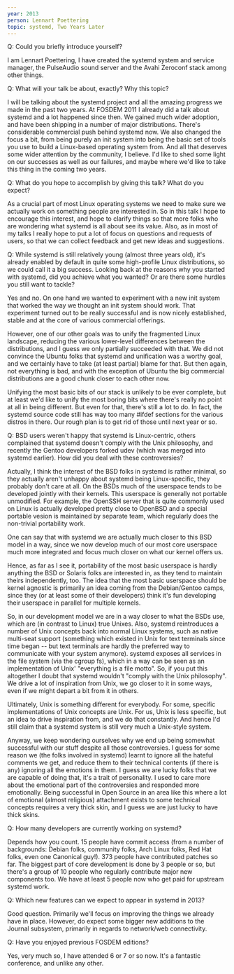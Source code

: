 ```yaml
---
year: 2013
person: Lennart Poettering 
topic: systemd, Two Years Later
---
```


Q: Could you briefly introduce yourself?

I am Lennart Poettering, I have created the systemd system and service manager, the PulseAudio sound server and the Avahi Zeroconf stack among other things.

Q: What will your talk be about, exactly? Why this topic?

I will be talking about the systemd project and all the amazing progress we made in the past two years. At FOSDEM 2011 I already did a talk about systemd and a lot happened since then. We gained much wider adoption, and have been shipping in a number of major distributions. There's considerable commercial push behind systemd now. We also changed the focus a bit, from being purely an init system into being the basic set of tools you use to build a Linux-based operating system from. And all that deserves some wider attention by the community, I believe. I'd like to shed some light on our successes as well as our failures, and maybe where we'd like to take this thing in the coming two years.

Q: What do you hope to accomplish by giving this talk? What do you expect?

As a crucial part of most Linux operating systems we need to make sure we actually work on something people are interested in. So in this talk I hope to encourage this interest, and hope to clarify things so that more folks who are wondering what systemd is all about see its value. Also, as in most of my talks I really hope to put a lot of focus on questions and requests of users, so that we can collect feedback and get new ideas and suggestions.

Q: While systemd is still relatively young (almost three years old), it's already enabled by default in quite some high-profile Linux distributions, so we could call it a big success. Looking back at the reasons why you started with systemd, did you achieve what you wanted? Or are there some hurdles you still want to tackle?

Yes and no. On one hand we wanted to experiment with a new init system that worked the way we thought an init system should work. That experiment turned out to be really successful and is now nicely established, stable and at the core of various commercial offerings.                                                                   

However, one of our other goals was to unify the fragmented Linux landscape, reducing the various lower-level differences between the distributions, and I guess we only partially succeeded with that. We did not convince the Ubuntu folks that systemd and unification was a worthy goal, and we certainly have to take (at least partial) blame for that. But then again, not everything is bad, and with the exception of Ubuntu the big commercial distributions are a good chunk closer to each other now.    

Unifying the most basic bits of our stack is unlikely to be ever complete, but at least we'd like to unify the most boring bits where there's really no point at all in being different. But even for that, there's still a lot to do. In fact, the systemd source code still has way too many #ifdef sections for the various distros in there. Our rough plan is to get rid of those until next year or so.

Q: BSD users weren't happy that systemd is Linux-centric, others complained that systemd doesn't comply with the Unix philosophy, and recently the Gentoo developers forked udev (which was merged into systemd earlier). How did you deal with these controversies?

Actually, I think the interest of the BSD folks in systemd is rather minimal, so they actually aren't unhappy about systemd being Linux-specific, they probably don't care at all. On the BSDs much of the userspace tends to be developed jointly with their kernels. This userspace is generally not portable unmodified. For example, the OpenSSH server that is quite commonly used on Linux is actually developed pretty close to OpenBSD and a special portable vesion is maintained by separate team, which regularly does the non-trivial portability work.
                                                                       
One can say that with systemd we are actually much closer to this BSD model in a way, since we now develop much of our most core userspace much more integrated and focus much closer on what our kernel offers us.                                                                 
                                                                                                                                                                       
Hence, as far as I see it, portability of the most basic userspace is hardly anything the BSD or Solaris folks are interested in, as they tend to maintain theirs independently, too. The idea that the most basic userspace should be kernel agnostic is primarily an idea coming from the Debian/Gentoo camps, since they (or at least some of their developers) think it's fun developing their userspace in parallel for multiple kernels.

So, in our development model we are in a way closer to what the BSDs use, which are (in contrast to Linux) true Unixes. Also, systemd reintroduces a number of Unix concepts back into normal Linux systems, such as native multi-seat support (something which existed in Unix for text terminals since time began -- but text terminals are hardly the preferred way to communicate with your system anymore). systemd exposes all services in the file system (via the cgroup fs), which in a way can be seen as an implementation of Unix' "everything is a file motto". So, if you put this altogether I doubt that systemd wouldn't "comply with the Unix philosophy". We drive a lot of inspiration from Unix, we go closer to it in some ways, even if we might depart a bit from it in others.                                                            

Ultimately, Unix is something different for everybody. For some, specific implementations of Unix concepts are Unix. For us, Unix is less specific, but an idea to drive inspiration from, and we do that constantly. And hence I'd still claim that a systemd system is still very much a Unix-style system.                                 

Anyway, we keep wondering ourselves why we end up being somewhat successful with our stuff despite all those controversies. I guess for some reason we (the folks involved in systemd) learnt to ignore all the hateful comments we get, and reduce them to their technical contents (if there is any) ignoring all the emotions in them. I guess we are lucky folks that we are capable of doing that, it's a trait of personality. I used to care more about the emotional part of the controversies and responded more emotionally. Being successful in Open Source in an area like this where a lot of emotional (almost religious) attachment exists to some technical concepts requires a very thick skin, and I guess we are just lucky to have thick skins.

Q: How many developers are currently working on systemd?

Depends how you count. 15 people have commit access (from a number of backgrounds: Debian folks, community folks, Arch Linux folks, Red Hat folks, even one Canonical guy!). 373 people have contributed patches so far. The biggest part of core development is done by 3 people or so, but there's a group of 10 people who regularly contribute major new components too. We have at least 5 people now who get paid for upstream systemd work. 

Q: Which new features can we expect to appear in systemd in 2013?

Good question. Primarily we'll focus on improving the things we already have in place. However, do expect some bigger new additions to the Journal subsystem, primarily in regards to network/web connectivity.

Q: Have you enjoyed previous FOSDEM editions?

Yes, very much so, I have attended 6 or 7 or so now. It's a fantastic conference, and unlike any other. 
